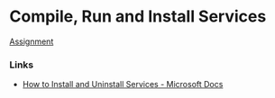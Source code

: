 # Compile, Run and Install Services

[Assignment](./Assignment.md)

### Links

- [How to Install and Uninstall Services - Microsoft Docs](https://learn.microsoft.com/en-us/dotnet/framework/windows-services/how-to-install-and-uninstall-services)